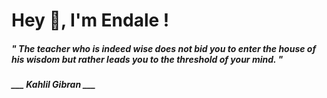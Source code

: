 <h1 title="head"> Hey 👋, I'm Endale !</h1>

**<h5><i>" The teacher who is indeed wise does not bid you to enter the house of his wisdom but rather leads you to the threshold of your mind. "</i></h5>**

*<b>___ Kahlil Gibran ___</b>*
